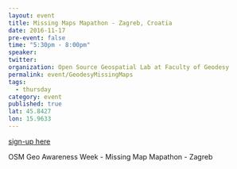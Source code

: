 ```yaml
---
layout: event
title: Missing Maps Mapathon - Zagreb, Croatia
date: 2016-11-17
pre-event: false
time: "5:30pm - 8:00pm"
speaker: 
twitter: 
organization: Open Source Geospatial Lab at Faculty of Geodesy
permalink: event/GeodesyMissingMaps
tags: 
  - thursday
category: event
published: true
lat: 45.8427
lon: 15.9633
---
```


[sign-up here](https://www.eventbrite.com/e/osm-geo-awarenes-week-missing-map-mapathon-zagreb-tickets-28727959099?aff=ehomecard)

OSM Geo Awareness Week - Missing Map Mapathon - Zagreb


